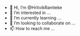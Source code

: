 - 👋 Hi, I’m @HritvikRamteke
- 👀 I’m interested in ...
- 🌱 I’m currently learning ...
- 💞️ I’m looking to collaborate on ...
- 📫 How to reach me ...

<!---
HritvikRamteke/HritvikRamteke is a ✨ special ✨ repository because its `README.md` (this file) appears on your GitHub profile.
You can click the Preview link to take a look at your changes.
--->

